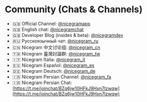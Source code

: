 # Community (Chats & Channels)
*   🇬🇧 Official Channel: [@nicegramapp](https://t.me/nicegramapp)
*   🇬🇧 English chat: [@nicegramchat](https://t.me/nicegramchat)
*   🇬🇧 Developer Blog (insides & beta): [@nicegramdev](https://t.me/nicegramdev)
*   🇷🇺 Русскоязычный чат: [@nicegram_ru](https://t.me/nicegram_ru)
*   🇨🇳 Nicegram 中文讨论组: [@nicegram_cn](https://t.me/nicegram_cn)
*   🇹🇼 Nicegram 臺灣討論群: [@nicegram_tw](https://t.me/nicegram_tw)
*   🇮🇹 Nicegram Italia: [@nicegram_it](https://t.me/nicegram_it)
*   🇪🇸 Nicegram Español: [@nicegram_es](https://t.me/nicegram_es)
*   🇩🇪 Nicegram Deutsch: [@nicegram_de](https://t.me/nicegram_de)
*   🇮🇷 Nicegram Persian Channel: [@nicegram_fa](http://t.me/nicegram_fa)
*   🇮🇷 Nicegram Persian Chat: [https://t.me/joinchat/BZq6jw10HFkJ9Hxn7lzwqw](https://t.me/joinchat/BZq6jw10HFkJ9Hxn7lzwqw)

